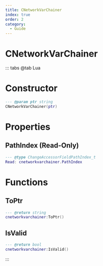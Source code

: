 ```yaml
---
title: CNetworkVarChainer
index: true
order: 2
category:
  - Guide
---
```


# CNetworkVarChainer

::: tabs
@tab Lua
# Constructor
```lua
--- @param ptr string
CNetworkVarChainer(ptr)
```
# Properties
## PathIndex (Read-Only)
```lua
--- @type ChangeAccessorFieldPathIndex_t
Read: cnetworkvarchainer.PathIndex
```
# Functions
## ToPtr
```lua
--- @return string
cnetworkvarchainer:ToPtr()
```
## IsValid
```lua
--- @return bool
cnetworkvarchainer:IsValid()
```

:::
